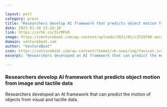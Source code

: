 ```yaml
---

layout: post
category: press
title: "Researchers develop AI framework that predicts object motion from image and tactile data"
date: 2021-01-18 22:26:38
link: https://vrhk.co/3irMFhR
image: https://venturebeat.com/wp-content/uploads/2021/01/c3319780-aeca-45e7-ba4f-663ff5ba6b90-e1611007515708.png?w=1200&strip=all
domain: venturebeat.com
author: "VentureBeat"
icon: https://venturebeat.com/wp-content/themes/vb-news/img/favicon.ico
excerpt: "Researchers developed an AI framework that can predict the motion of objects from visual and tactile data."

---
```


### Researchers develop AI framework that predicts object motion from image and tactile data

Researchers developed an AI framework that can predict the motion of objects from visual and tactile data.